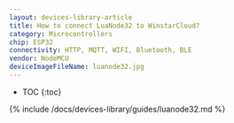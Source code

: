 ```yaml
---
layout: devices-library-article
title: How to connect LuaNode32 to WinstarCloud?
category: Microcontrollers
chip: ESP32
connectivity: HTTP, MQTT, WIFI, Bluetooth, BLE
vendor: NodeMCU
deviceImageFileName: luanode32.jpg
---
```


* TOC
{:toc}

{% include /docs/devices-library/guides/luanode32.md %}
